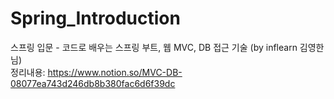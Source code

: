 # Spring_Introduction  
스프링 입문 - 코드로 배우는 스프링 부트, 웹 MVC, DB 접근 기술 (by inflearn 김영한님)  
정리내용: https://www.notion.so/MVC-DB-08077ea743d246db8b380fac6d6f39dc
